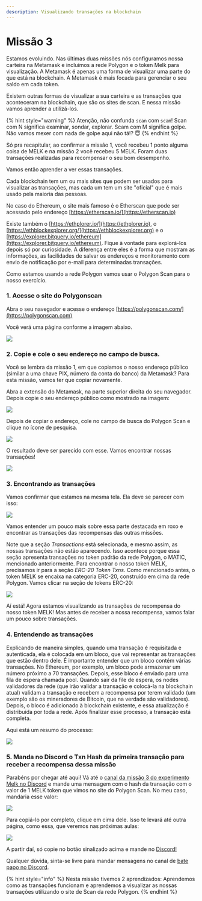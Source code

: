```yaml
---
description: Visualizando transações na blockchain
---
```


# Missão 3

Estamos evoluindo. Nas últimas duas missões nós configuramos nossa carteira na Metamask e incluímos a rede Polygon e o token Melk para visualização. A Metamask é apenas uma forma de visualizar uma parte do que está na blockchain. A Metamask é mais focada para gerenciar o seu saldo em cada token.

Existem outras formas de visualizar a sua carteira e as transações que aconteceram na blockchain, que são os sites de scan. E nessa missão vamos aprender a utilizá-los.

{% hint style="warning" %}
Atenção, não confunda `scan` com `scam`! Scan com N significa examinar, sondar, explorar. Scam com M significa golpe. Não vamos mexer com nada de golpe aqui não tá!? :innocent:
{% endhint %}

Só pra recapitular, ao confirmar a missão 1, você recebeu 1 ponto alguma coisa de MELK e na missão 2 você recebeu 5 MELK. Foram duas transações realizadas para recompensar o seu bom desempenho.

Vamos então aprender a ver essas transações.

Cada blockchain tem um ou mais sites que podem ser usados para visualizar as transações, mas cada um tem um site "oficial" que é mais usado pela maioria das pessoas.

No caso do Ethereum, o site mais famoso é o Etherscan que pode ser acessado pelo endereço [https://etherscan.io/](https://etherscan.io)

Existe também o [https://ethplorer.io/](https://ethplorer.io), o [https://ethblockexplorer.org/](https://ethblockexplorer.org) e o [https://explorer.bitquery.io/ethereum](https://explorer.bitquery.io/ethereum). Fique à vontade para explorá-los depois só por curiosidade. A diferença entre eles é a forma que mostram as informações, as facilidades de salvar os endereços e monitoramento com envio de notificação por e-mail para determinadas transações.

Como estamos usando a rede Polygon vamos usar o Polygon Scan para o nosso exercício.

### 1. Acesse o site do Polygonscan

Abra o seu navegador e acesse o endereço [https://polygonscan.com/](https://polygonscan.com)

Você verá uma página conforme a imagem abaixo.

![](<../.gitbook/assets/image (9).png>)

### 2. Copie e cole o seu endereço no campo de busca.

Você se lembra da missão 1, em que copiamos o nosso endereço público (similar a uma chave PIX, número da conta do banco) da Metamask? Para esta missão, vamos ter que copiar novamente.

Abra a extensão do Metamask, na parte superior direita do seu navegador. Depois copie o seu endereço público como mostrado na imagem:

![](<../.gitbook/assets/image (11) (1) (1).png>)

Depois de copiar o endereço, cole no campo de busca do Polygon Scan e clique no ícone de pesquisa.

![](../.gitbook/assets/image.png)

O resultado deve ser parecido com esse. Vamos encontrar nossas transações!

![](<../.gitbook/assets/image (22) (1).png>)

### 3. Encontrando as transações

Vamos confirmar que estamos na mesma tela. Ela deve se parecer com isso:

![](../.gitbook/assets/img.png)

Vamos entender um pouco mais sobre essa parte destacada em roxo e encontrar as transações das recompensas das outras missões.

Note que a seção _Transactions_ está selecionada, e mesmo assim, as nossas transações não estão aparecendo. Isso acontece porque essa seção apresenta transações no token padrão da rede Polygon, o MATIC, mencionado anteriormente. Para encontrar o nosso token MELK, precisamos ir para a seção _ERC-20 Token Txns_. Como mencionado antes, o token MELK se encaixa na categoria ERC-20, construído em cima da rede Polygon. Vamos clicar na seção de tokens ERC-20:

![](../.gitbook/assets/img2.png)

Aí está! Agora estamos visualizando as transações de recompensa do nosso token MELK! Mas antes de receber a nossa recompensa, vamos falar um pouco sobre transações.

### 4. Entendendo as transações

Explicando de maneira simples, quando uma transação é requisitada e autenticada, ela é colocada em um bloco, que vai representar as transações que estão dentro dele. É importante entender que um bloco contém várias transações. No Ethereum, por exemplo, um bloco pode armazenar um número próximo a 70 transações. Depois, esse bloco é enviado para uma fila de espera chamada pool. Quando sair da file de espera, os nodes validadores da rede (que irão validar a transação e colocá-la na blockchain atual) validam a transação e recebem a recompensa por terem validado (um exemplo são os mineradores de Bitcoin, que na verdade são validadores). Depois, o bloco é adicionado à blockchain existente, e essa atualização é distribuída por toda a rede. Após finalizar esse processo, a transação está completa.

Aqui está um resumo do processo:

![](<../.gitbook/assets/image (12) (1).png>)

### 5. Manda no Discord o Txn Hash da primeira transação para receber a recompensa dessa missão

Parabéns por chegar até aqui! Vá até o [canal da missão 3 do experimento Melk no Discord](https://discord.com/invite/uDyHmwBw6E) e mande uma mensagem com o hash da transação com o valor de 1 MELK token que vimos no site do Polygon Scan. No meu caso, mandaria esse valor:

![](<../.gitbook/assets/image (20) (1).png>)

Para copiá-lo por completo, clique em cima dele. Isso te levará até outra página, como essa, que veremos nas próximas aulas:

![](<../.gitbook/assets/image (13) (1) (1).png>)

A partir daí, só copie no botão sinalizado acima e mande no [Discord!](https://discord.com/invite/uDyHmwBw6E)

Qualquer dúvida, sinta-se livre para mandar mensagens no canal de [bate papo no Discord](https://discord.com/channels/898706705779687435/932249635496525834).

{% hint style="info" %}
Nesta missão tivemos 2 aprendizados: Aprendemos como as transações funcionam e aprendemos a visualizar as nossas transações utilizando o site de Scan da rede Polygon.
{% endhint %}
